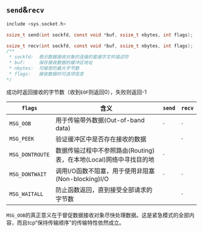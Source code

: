 ## `send`&`recv`

```C
include <sys.socket.h>

ssize_t send(int sockfd, const void *buf, ssize_t nbytes, int flags);

ssize_t recv(int sockfd, const void *buf, ssize_t nbytes, int flags);
/**
 * sockfd:  表示数据接收对象的连接的套接字文件描述符
 * buf:     保存接收数据的缓冲区地址
 * nbytes:  可接受的最大字节数
 * flags:   接收数据时可选项信息
*/
```

成功时返回接收的字节数（收到`EOF`则返回0），失败则返回-1

| `flags` | 含义 | `send` | `recv` | 
|---|---|---|---|
| `MSG_OOB` | 用于传输带外数据(Out-of-band data) | · | · |
| `MSG_PEEK` | 验证缓冲区中是否存在接收的数据 |   | · |
| `MSG_DONTROUTE` | 数据传输过程中不参照路由(Routing)表，在本地(Local)网络中寻找目的地 | · |   |
| `MSG_DONTWAIT` | 调用I/O函数不阻塞，用于使用非阻塞(Non-blocking)I/O | · | · |
| `MSG_WAITALL` | 防止函数返回，直到接受全部请求的字节数 |   | · |


`MSG_OOB`的真正意义在于督促数据接收对象尽快处理数据。这是紧急模式的全部内容，而且tcp“保持传输顺序”的传输特性依然成立。
